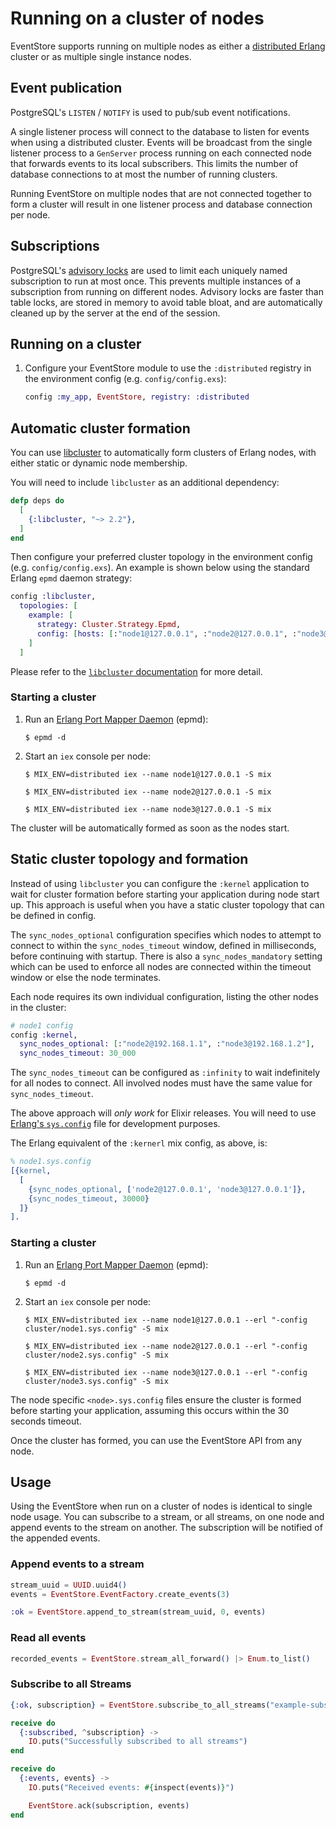 # Running on a cluster of nodes

EventStore supports running on multiple nodes as either a [distributed Erlang](http://erlang.org/doc/reference_manual/distributed.html) cluster or as multiple single instance nodes.

## Event publication

PostgreSQL's `LISTEN` / `NOTIFY` is used to pub/sub event notifications.

A single listener process will connect to the database to listen for events when using a distributed cluster. Events will be broadcast from the single listener process to a `GenServer` process running on each connected node that forwards events to its local subscribers. This limits the number of database connections to at most the number of running clusters.

Running EventStore on multiple nodes that are not connected together to form a cluster will result in one listener process and database connection per node.

## Subscriptions

PostgreSQL's [advisory locks](https://www.postgresql.org/docs/current/static/explicit-locking.html#ADVISORY-LOCKS) are used to limit each uniquely named subscription to run at most once. This prevents multiple instances of a subscription from running on different nodes. Advisory locks are faster than table locks, are stored in memory to avoid table bloat, and are automatically cleaned up by the server at the end of the session.

## Running on a cluster

1. Configure your EventStore module to use the `:distributed` registry in the environment config (e.g. `config/config.exs`):

      ```elixir
      config :my_app, EventStore, registry: :distributed
      ```

## Automatic cluster formation

You can use [libcluster](https://github.com/bitwalker/libcluster) to automatically form clusters of Erlang nodes, with either static or dynamic node membership.

You will need to include `libcluster` as an additional dependency:

```elixir
defp deps do
  [
    {:libcluster, "~> 2.2"},
  ]
end
```

Then configure your preferred cluster topology in the environment config (e.g. `config/config.exs`). An example is shown below using the standard Erlang `epmd` daemon strategy:

```elixir
config :libcluster,
  topologies: [
    example: [
      strategy: Cluster.Strategy.Epmd,
      config: [hosts: [:"node1@127.0.0.1", :"node2@127.0.0.1", :"node3@127.0.0.1"]],
    ]
  ]
```

Please refer to the [`libcluster` documentation](https://hexdocs.pm/libcluster/) for more detail.

### Starting a cluster

  1. Run an [Erlang Port Mapper Daemon](http://erlang.org/doc/man/epmd.html) (epmd):

      ```console
      $ epmd -d
      ```

  2. Start an `iex` console per node:

      ```console
      $ MIX_ENV=distributed iex --name node1@127.0.0.1 -S mix
      ```

      ```console
      $ MIX_ENV=distributed iex --name node2@127.0.0.1 -S mix
      ```

      ```console
      $ MIX_ENV=distributed iex --name node3@127.0.0.1 -S mix
      ```

The cluster will be automatically formed as soon as the nodes start.

## Static cluster topology and formation

Instead of using `libcluster` you can configure the `:kernel` application to wait for cluster formation before starting your application during node start up. This approach is useful when you have a static cluster topology that can be defined in config.

The `sync_nodes_optional` configuration specifies which nodes to attempt to connect to within the `sync_nodes_timeout` window, defined in milliseconds, before continuing with startup. There is also a `sync_nodes_mandatory` setting which can be used to enforce all nodes are connected within the timeout window or else the node terminates.

Each node requires its own individual configuration, listing the other nodes in the cluster:

```elixir
# node1 config
config :kernel,
  sync_nodes_optional: [:"node2@192.168.1.1", :"node3@192.168.1.2"],
  sync_nodes_timeout: 30_000
```

The `sync_nodes_timeout` can be configured as `:infinity` to wait indefinitely for all nodes to
connect. All involved nodes must have the same value for `sync_nodes_timeout`.

The above approach will *only work* for Elixir releases. You will need to use [Erlang's `sys.config`](http://erlang.org/doc/man/config.html) file for development purposes.

The Erlang equivalent of the `:kernerl` mix config, as above, is:

```erlang
% node1.sys.config
[{kernel,
  [
    {sync_nodes_optional, ['node2@127.0.0.1', 'node3@127.0.0.1']},
    {sync_nodes_timeout, 30000}
  ]}
].
```

### Starting a cluster

  1. Run an [Erlang Port Mapper Daemon](http://erlang.org/doc/man/epmd.html) (epmd):

      ```console
      $ epmd -d
      ```

  2. Start an `iex` console per node:

      ```console
      $ MIX_ENV=distributed iex --name node1@127.0.0.1 --erl "-config cluster/node1.sys.config" -S mix
      ```

      ```console
      $ MIX_ENV=distributed iex --name node2@127.0.0.1 --erl "-config cluster/node2.sys.config" -S mix
      ```

      ```console
      $ MIX_ENV=distributed iex --name node3@127.0.0.1 --erl "-config cluster/node3.sys.config" -S mix
      ```

The node specific `<node>.sys.config` files ensure the cluster is formed before starting your application, assuming this occurs within the 30 seconds timeout.

Once the cluster has formed, you can use the EventStore API from any node.

## Usage

Using the EventStore when run on a cluster of nodes is identical to single node usage. You can subscribe to a stream, or all streams, on one node and append events to the stream on another. The subscription will be notified of the appended events.

### Append events to a stream

```elixir
stream_uuid = UUID.uuid4()
events = EventStore.EventFactory.create_events(3)

:ok = EventStore.append_to_stream(stream_uuid, 0, events)
```

### Read all events

```elixir
recorded_events = EventStore.stream_all_forward() |> Enum.to_list()
```

### Subscribe to all Streams

```elixir
{:ok, subscription} = EventStore.subscribe_to_all_streams("example-subscription", self(), start_from: :origin)

receive do
  {:subscribed, ^subscription} ->
    IO.puts("Successfully subscribed to all streams")
end

receive do
  {:events, events} ->
    IO.puts("Received events: #{inspect(events)}")

    EventStore.ack(subscription, events)
end
```
